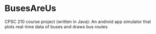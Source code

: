 # BusesAreUs
CPSC 210 course project (written in Java): An android app simulator that plots real-time data of buses and draws bus routes
